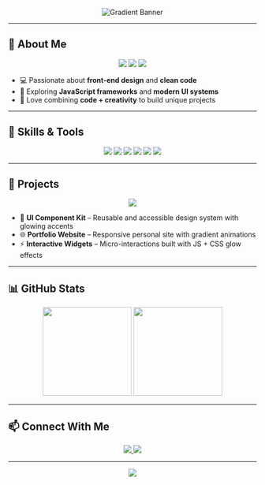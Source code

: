 <!-- Profile README for: https://github.com/nakumpooja -->

<!-- ===== Gradient Glow Header ===== -->
<p align="center">
  <img alt="Gradient Banner" src='data:image/svg+xml;utf8,
  <svg xmlns="http://www.w3.org/2000/svg" width="1000" height="230" viewBox="0 0 1000 230">
    <defs>
      <linearGradient id="grad" x1="0" x2="1">
        <stop offset="0" stop-color="%23ff0044">
          <animate attributeName="stop-color" values="%23ff0044;%2300ff00;%230044ff;%23ff0044" dur="8s" repeatCount="indefinite"/>
        </stop>
        <stop offset="0.5" stop-color="%2300ff00">
          <animate attributeName="stop-color" values="%2300ff00;%230044ff;%23ff0044;%2300ff00" dur="8s" repeatCount="indefinite"/>
        </stop>
        <stop offset="1" stop-color="%230044ff">
          <animate attributeName="stop-color" values="%230044ff;%23ff0044;%2300ff00;%230044ff" dur="8s" repeatCount="indefinite"/>
        </stop>
      </linearGradient>

      <filter id="glow" x="-50%" y="-50%" width="200%" height="200%">
        <feGaussianBlur stdDeviation="6" result="blur"/>
        <feMerge>
          <feMergeNode in="blur"/>
          <feMergeNode in="SourceGraphic"/>
        </feMerge>
      </filter>
    </defs>

    <rect width="100%" height="100%" rx="20" ry="20" fill="%230b0b0b"/>
    <g transform="translate(60,90)">
      <text x="0" y="50" font-family="Segoe UI, Roboto, Arial, sans-serif" font-size="72" font-weight="800" fill="url(%23grad)" filter="url(%23glow)">
        nakumpooja
      </text>
      <text x="0" y="95" font-family="Segoe UI, Roboto, Arial, sans-serif" font-size="20" fill="%23dcdcdc">
        Creative Developer • UI/UX Enthusiast • Always Exploring
      </text>
    </g>
  </svg>' />
</p>

---

## 🌟 About Me
<p align="center">
  <img src="https://img.shields.io/badge/Code-Creative-ff0044?style=for-the-badge&logo=visualstudiocode&logoColor=white" />
  <img src="https://img.shields.io/badge/UI%2FUX-Passionate-00ff00?style=for-the-badge&logo=figma&logoColor=white" />
  <img src="https://img.shields.io/badge/Learning-Everyday-0044ff?style=for-the-badge&logo=github&logoColor=white" />
</p>

- 💻 Passionate about **front-end design** and **clean code**  
- 🌱 Exploring **JavaScript frameworks** and **modern UI systems**  
- 🎨 Love combining **code + creativity** to build unique projects  

---

## 🎨 Skills & Tools
<p align="center">
  <img src="https://img.shields.io/badge/HTML5-ff0044?style=for-the-badge&logo=html5&logoColor=white" />
  <img src="https://img.shields.io/badge/CSS3-00ff00?style=for-the-badge&logo=css3&logoColor=white" />
  <img src="https://img.shields.io/badge/JavaScript-0044ff?style=for-the-badge&logo=javascript&logoColor=white" />
  <img src="https://img.shields.io/badge/React-ff0044?style=for-the-badge&logo=react&logoColor=white" />
  <img src="https://img.shields.io/badge/Node.js-00ff00?style=for-the-badge&logo=node.js&logoColor=white" />
  <img src="https://img.shields.io/badge/Figma-0044ff?style=for-the-badge&logo=figma&logoColor=white" />
</p>

---

## 🚀 Projects
<p align="center">
  <img src="https://img.shields.io/badge/Featured-Projects-ff0044?style=for-the-badge&logo=github" />
</p>

- 🎨 **UI Component Kit** – Reusable and accessible design system with glowing accents  
- 🌐 **Portfolio Website** – Responsive personal site with gradient animations  
- ⚡ **Interactive Widgets** – Micro-interactions built with JS + CSS glow effects  

---

## 📊 GitHub Stats
<p align="center">
  <img src="https://github-readme-stats.vercel.app/api?username=nakumpooja&show_icons=true&theme=radical" height="180px"/>
  <img src="https://github-readme-stats.vercel.app/api/top-langs/?username=nakumpooja&layout=compact&theme=radical" height="180px"/>
</p>

---

## 📫 Connect With Me
<p align="center">
  <a href="https://github.com/nakumpooja">
    <img src="https://img.shields.io/badge/GitHub-ff0044?style=for-the-badge&logo=github&logoColor=white" />
  </a>
  <a href="mailto:your-email@example.com">
    <img src="https://img.shields.io/badge/Email-00ff00?style=for-the-badge&logo=gmail&logoColor=white" />
  </a>
</p>

---

<p align="center">
  <img src="https://capsule-render.vercel.app/api?type=waving&height=100&color=ff0044,00ff00,0044ff&section=footer" />
</p>
